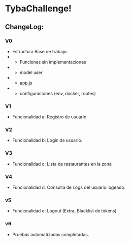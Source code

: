 # TybaChallenge!







## ChangeLog:

### V0
* Estructura Base de trabajo: 
 * *  Funciones sin implementaciones
 * *  model user
 * *  app.js
 * *  configuraciones (env, docker, routes)

### V1
* Funcionalidad a: Registro de usuario.

### V2
* Funcionalidad b: Login de usuario.

### V3
* Funcionalidad c: Lista de restaurantes en la zona

### V4
* Funcionalidad d: Consulta de Logs del usuario logeado.

### v5
* Funcionalidad e: Logout (Extra, Blacklist de tokens)

### v6
* Pruebas automatizadas completadas.

